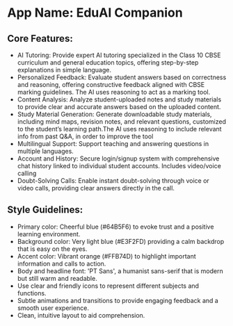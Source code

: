 # **App Name**: EduAI Companion

## Core Features:

- AI Tutoring: Provide expert AI tutoring specialized in the Class 10 CBSE curriculum and general education topics, offering step-by-step explanations in simple language.
- Personalized Feedback: Evaluate student answers based on correctness and reasoning, offering constructive feedback aligned with CBSE marking guidelines. The AI uses reasoning to act as a marking tool. 
- Content Analysis: Analyze student-uploaded notes and study materials to provide clear and accurate answers based on the uploaded content.
- Study Material Generation: Generate downloadable study materials, including mind maps, revision notes, and relevant questions, customized to the student’s learning path.The AI uses reasoning to include relevant info from past Q&A, in order to improve the tool
- Multilingual Support: Support teaching and answering questions in multiple languages.
- Account and History: Secure login/signup system with comprehensive chat history linked to individual student accounts. Includes video/voice calling
- Doubt-Solving Calls: Enable instant doubt-solving through voice or video calls, providing clear answers directly in the call.

## Style Guidelines:

- Primary color: Cheerful blue (#64B5F6) to evoke trust and a positive learning environment.
- Background color: Very light blue (#E3F2FD) providing a calm backdrop that is easy on the eyes.
- Accent color: Vibrant orange (#FFB74D) to highlight important information and calls to action.
- Body and headline font: 'PT Sans', a humanist sans-serif that is modern but still warm and readable.
- Use clear and friendly icons to represent different subjects and functions.
- Subtle animations and transitions to provide engaging feedback and a smooth user experience.
- Clean, intuitive layout to aid comprehension.